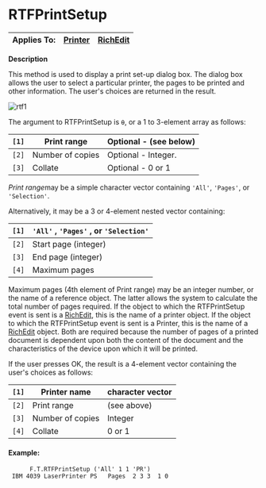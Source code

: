 




<h1 class="heading"><span class="name">RTFPrintSetup</span></h1>

| Applies To: | [Printer](./printer.md) | [RichEdit](./richedit.md) |
| --- | --- | ---  |


**Description**


This method is used to display a print set-up dialog box. The dialog box allows the user to select a particular printer, the pages to be printed and other information. The user's choices are returned in the result.



![rtf1](../img/rtf1.gif)



The argument to RTFPrintSetup is `⍬`, or a 1 to 3-element array as follows:


| `[1]` | Print range | Optional - (see below) |
| --- | --- | ---  |
| `[2]` | Number of copies | Optional - Integer. |
| `[3]` | Collate | Optional - 0 or 1 |


*Print range*may be a simple character vector containing `'All'`, `'Pages'`, or `'Selection'`.




Alternatively, it may be a 3 or 4-element nested vector containing:


| `[1]` | `'All'` , `'Pages'` , or `'Selection'` |
| --- | ---  |
| `[2]` | Start page (integer) |
| `[3]` | End page (integer) |
| `[4]` | Maximum pages |



Maximum pages (4th element of Print range) may be an integer number, or the name of a reference object. The latter allows the system to calculate the total number of pages required. If the object to which the RTFPrintSetup event is sent is a [RichEdit](./richedit.md), this is the name of a printer object. If the object to which the RTFPrintSetup event is sent is a Printer, this is the name of a [RichEdit](./richedit.md) object. Both are required because the number of pages of a printed document is dependent upon both the content of the document and the characteristics of the device upon which it will be printed.



If the user presses OK, the result is a 4-element vector containing the user's choices as follows:


| `[1]` | Printer name | character vector |
| --- | --- | ---  |
| `[2]` | Print range | (see above) |
| `[3]` | Number of copies | Integer |
| `[4]` | Collate | 0 or 1 |


#### Example:
```apl
      F.T.RTFPrintSetup ('All' 1 1 'PR')
 IBM 4039 LaserPrinter PS   Pages  2 3 3  1 0
```


